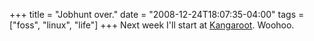 +++
title = "Jobhunt over."
date = "2008-12-24T18:07:35-04:00"
tags = ["foss", "linux", "life"]
+++
Next week I'll start at <a href="http://kangaroot.net/">Kangaroot</a>.  Woohoo.</p>
